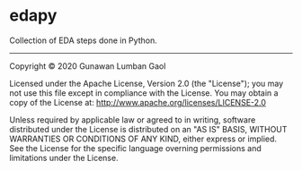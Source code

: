 # edapy
Collection of EDA steps done in Python. 

<hr>

Copyright &copy; 2020 Gunawan Lumban Gaol

Licensed under the Apache License, Version 2.0 (the "License"); you may not use this file except in compliance with the License. You may obtain a copy of the License at: http://www.apache.org/licenses/LICENSE-2.0

Unless required by applicable law or agreed to in writing, software distributed under the License is distributed on an "AS IS" BASIS, WITHOUT WARRANTIES OR CONDITIONS OF ANY KIND, either express or implied. See the License for the specific language overning permissions and limitations under the License.
